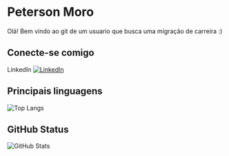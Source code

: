 # Peterson Moro
Olá! Bem vindo ao git de um usuario que busca uma migração de carreira :)

## Conecte-se comigo
LinkedIn 	[![LinkedIn](https://img.shields.io/badge/LinkedIn-000?style=for-the-badge&logo=linkedin&logoColor=0E76A8)](https://www.linkedin.com/in/peterson-aires-moro-dos-santos-382aba143/)

## Principais linguagens
![Top Langs](https://github-readme-stats-git-masterrstaa-rickstaa.vercel.app/api/top-langs/?username=PM0R0&bg_color=000&border_color=30A3DC&title_color=E94D5F&text_color=FFF&hide_title=true)

## GitHub Status
![GitHub Stats](https://github-readme-stats.vercel.app/api?username=PM0R0&theme=transparent&bg_color=000&border_color=30A3DC&show_icons=true&icon_color=30A3DC&title_color=E94D5F&text_color=FFF&hide_title=true&hide=stars)
